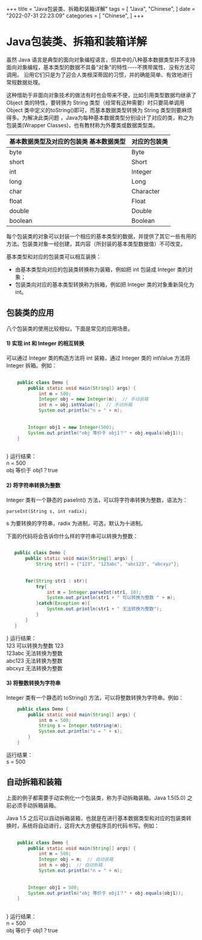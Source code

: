 

+++
title = "Java包装类、拆箱和装箱详解"
tags = [
"Java",
"Chinese",
]
date = "2022-07-31 22:23:09"
categories = [
"Chinese",
]
+++

    
# Java包装类、拆箱和装箱详解


虽然 Java 语言是典型的面向对象编程语言，但其中的八种基本数据类型并不支持面向对象编程，基本类型的数据不具备"对象"的特性----不携带属性、没有方法可调用。 沿用它们只是为了迎合人类根深蒂固的习惯，并的确能简单、有效地进行常规数据处理。<br>
    

  
这种借助于非面向对象技术的做法有时也会带来不便，比如引用类型数据均继承了 Object 类的特性，要转换为 String
类型（经常有这种需要）时只要简单调用 Object 类中定义的toString()即可，而基本数据类型转换为 String 类型则要麻烦得多。为解决此类问题
，Java为每种基本数据类型分别设计了对应的类，称之为包装类(Wrapper Classes)，也有教材称为外覆类或数据类型类。  
  

基本数据类型及对应的包装类 基本数据类型 |  对应的包装类  
---|---  
byte |  Byte  
short |  Short  
int |  Integer  
long |  Long  
char |  Character  
float |  Float  
double |  Double  
boolean |  Boolean  
  
每个包装类的对象可以封装一个相应的基本类型的数据，并提供了其它一些有用的方法。包装类对象一经创建，其内容（所封装的基本类型数据值）不可改变。  
  
基本类型和对应的包装类可以相互装换：

  * 由基本类型向对应的包装类转换称为装箱，例如把 int 包装成 Integer 类的对象；
  * 包装类向对应的基本类型转换称为拆箱，例如把 Integer 类的对象重新简化为 int。

##  包装类的应用

八个包装类的使用比较相似，下面是常见的应用场景。

####  1) 实现 int 和 Integer 的相互转换

可以通过 Integer 类的构造方法将 int 装箱，通过 Integer 类的 intValue 方法将 Integer 拆箱。例如：

```java
    
    public class Demo {
        public static void main(String[] args) {
            int m = 500;
            Integer obj = new Integer(m);  // 手动装箱
            int n = obj.intValue();  // 手动拆箱
            System.out.println("n = " + n);
    
    
        Integer obj1 = new Integer(500);
        System.out.println("obj 等价于 obj1？" + obj.equals(obj1));
    }
    
```
}</pre> 运行结果：  
n = 500  
obj 等价于 obj1？true

####  2) 将字符串转换为整数

Integer 类有一个静态的 paseInt() 方法，可以将字符串转换为整数，语法为：

    
    
    parseInt(String s, int radix);

s 为要转换的字符串，radix 为进制，可选，默认为十进制。  
  
下面的代码将会告诉你什么样的字符串可以转换为整数：

 ```java
    
    public class Demo {
        public static void main(String[] args) {
            String str[] = {"123", "123abc", "abc123", "abcxyz"};
    
    
        for(String str1 : str){
            try{
                int m = Integer.parseInt(str1, 10);
                System.out.println(str1 + " 可以转换为整数 " + m);
            }catch(Exception e){
                System.out.println(str1 + " 无法转换为整数");
            }
        }
    }
 ```
}</pre> 运行结果：  
123 可以转换为整数 123  
123abc 无法转换为整数  
abc123 无法转换为整数  
abcxyz 无法转换为整数

####  3) 将整数转换为字符串

Integer 类有一个静态的 toString() 方法，可以将整数转换为字符串。例如：

```java
    public class Demo {
        public static void main(String[] args) {
            int m = 500;
            String s = Integer.toString(m);
            System.out.println("s = " + s);
        }
    }
```
运行结果：  
s = 500

##  自动拆箱和装箱

上面的例子都需要手动实例化一个包装类，称为手动拆箱装箱。Java 1.5(5.0) 之前必须手动拆箱装箱。  
  
Java 1.5 之后可以自动拆箱装箱，也就是在进行基本数据类型和对应的包装类转换时，系统将自动进行，这将大大方便程序员的代码书写。例如：

    
```java
    
    public class Demo {
        public static void main(String[] args) {
            int m = 500;
            Integer obj = m;  // 自动装箱
            int n = obj;  // 自动拆箱
            System.out.println("n = " + n);
    
    
        Integer obj1 = 500;
        System.out.println("obj 等价于 obj1？" + obj.equals(obj1));
    }
    
```

}</pre> 运行结果：  
n = 500  
obj 等价于 obj1？true  
  

